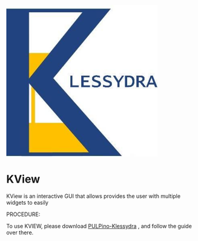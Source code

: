 <img src="/assets/Klessydra_Logo.png" width="400">

# KView

KView is an interactive GUI that allows provides the user with multiple widgets to easily 

PROCEDURE:

To use KVIEW, please download [PULPino-Klessydra](https://github.com/klessydra/pulpino-klessydra) , and follow the guide over there. 
